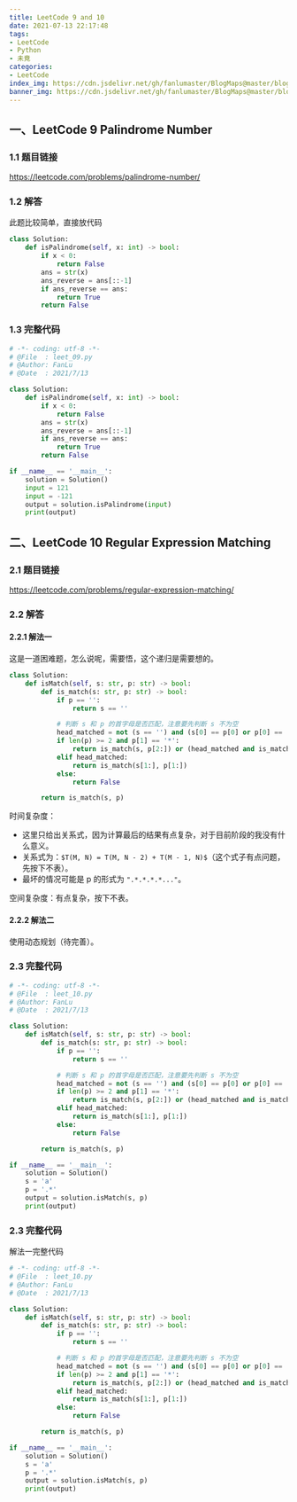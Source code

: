 ```yaml
---
title: LeetCode 9 and 10
date: 2021-07-13 22:17:48
tags:
- LeetCode
- Python
- 未竟
categories:
- LeetCode
index_img: https://cdn.jsdelivr.net/gh/fanlumaster/BlogMaps@master/blogs/pictures/20210713231433.png
banner_img: https://cdn.jsdelivr.net/gh/fanlumaster/BlogMaps@master/blogs/pictures/20210713231433.png
---
```


## 一、LeetCode 9 Palindrome Number

### 1.1 题目链接

<https://leetcode.com/problems/palindrome-number/>

### 1.2 解答

此题比较简单，直接放代码

```py
class Solution:
    def isPalindrome(self, x: int) -> bool:
        if x < 0:
            return False
        ans = str(x)
        ans_reverse = ans[::-1]
        if ans_reverse == ans:
            return True
        return False
```

### 1.3 完整代码

```py
# -*- coding: utf-8 -*-
# @File  : leet_09.py
# @Author: FanLu
# @Date  : 2021/7/13

class Solution:
    def isPalindrome(self, x: int) -> bool:
        if x < 0:
            return False
        ans = str(x)
        ans_reverse = ans[::-1]
        if ans_reverse == ans:
            return True
        return False

if __name__ == '__main__':
    solution = Solution()
    input = 121
    input = -121
    output = solution.isPalindrome(input)
    print(output)

```

## 二、LeetCode 10 Regular Expression Matching

### 2.1 题目链接

<https://leetcode.com/problems/regular-expression-matching/>

### 2.2 解答

#### 2.2.1 解法一

这是一道困难题，怎么说呢，需要悟，这个递归是需要想的。

```py
class Solution:
    def isMatch(self, s: str, p: str) -> bool:
        def is_match(s: str, p: str) -> bool:
            if p == '':
                return s == ''

            # 判断 s 和 p 的首字母是否匹配，注意要先判断 s 不为空
            head_matched = not (s == '') and (s[0] == p[0] or p[0] == '.')
            if len(p) >= 2 and p[1] == '*':
                return is_match(s, p[2:]) or (head_matched and is_match(s[1:], p))
            elif head_matched:
                return is_match(s[1:], p[1:])
            else:
                return False

        return is_match(s, p)
```

时间复杂度：

- 这里只给出关系式，因为计算最后的结果有点复杂，对于目前阶段的我没有什么意义。
- 关系式为：`$T(M, N) = T(M, N - 2) + T(M - 1, N)$`（这个式子有点问题，先按下不表）。
- 最坏的情况可能是 p 的形式为 `".*.*.*.*..."`。

空间复杂度：有点复杂，按下不表。

#### 2.2.2 解法二

使用动态规划（待完善）。

### 2.3 完整代码

```py
# -*- coding: utf-8 -*-
# @File  : leet_10.py
# @Author: FanLu
# @Date  : 2021/7/13

class Solution:
    def isMatch(self, s: str, p: str) -> bool:
        def is_match(s: str, p: str) -> bool:
            if p == '':
                return s == ''

            # 判断 s 和 p 的首字母是否匹配，注意要先判断 s 不为空
            head_matched = not (s == '') and (s[0] == p[0] or p[0] == '.')
            if len(p) >= 2 and p[1] == '*':
                return is_match(s, p[2:]) or (head_matched and is_match(s[1:], p))
            elif head_matched:
                return is_match(s[1:], p[1:])
            else:
                return False

        return is_match(s, p)

if __name__ == '__main__':
    solution = Solution()
    s = 'a'
    p = '.*'
    output = solution.isMatch(s, p)
    print(output)

```

### 2.3 完整代码

解法一完整代码

```py
# -*- coding: utf-8 -*-
# @File  : leet_10.py
# @Author: FanLu
# @Date  : 2021/7/13

class Solution:
    def isMatch(self, s: str, p: str) -> bool:
        def is_match(s: str, p: str) -> bool:
            if p == '':
                return s == ''

            # 判断 s 和 p 的首字母是否匹配，注意要先判断 s 不为空
            head_matched = not (s == '') and (s[0] == p[0] or p[0] == '.')
            if len(p) >= 2 and p[1] == '*':
                return is_match(s, p[2:]) or (head_matched and is_match(s[1:], p))
            elif head_matched:
                return is_match(s[1:], p[1:])
            else:
                return False

        return is_match(s, p)

if __name__ == '__main__':
    solution = Solution()
    s = 'a'
    p = '.*'
    output = solution.isMatch(s, p)
    print(output)

```